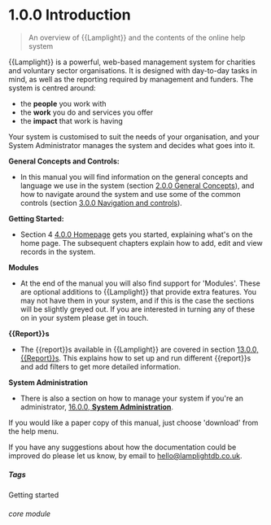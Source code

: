 # 1.0.0 Introduction

> An overview of {{Lamplight}} and the contents of the online help system

{{Lamplight}} is a powerful, web-based management system for charities and voluntary sector organisations. It is designed with day-to-day tasks in mind, as well as the reporting required by management and funders. The system is centred around:

-	the **people** you work with
-	the **work** you do and services you offer 
-	the **impact** that work is having

Your system is customised to suit the needs of your organisation, and your System Administrator manages the system and decides what goes into it.

**General Concepts and Controls:**
- In this manual you will find information on the general concepts and language we use in the system (section [2.0.0  General Concepts](/help/index/p/2.0.0)), and how to navigate around the system and use some of the common controls (section [3.0.0  Navigation and controls](/help/index/p/3.0.0)).

**Getting Started:**
- Section 4 [4.0.0  Homepage](/help/index/p/4.0.0) gets you started, explaining what's on the home page. The subsequent chapters explain how to add, edit and view records in the system. 

**Modules**
- At the end of the manual you will also find support for 'Modules'. These are optional additions to {{Lamplight}} that provide extra features. You may not have them in your system, and if this is the case the sections will be slightly greyed out. If you are interested in turning any of these on in your system please get in touch. 

**{{Report}}s**
- The {{report}}s available in {{Lamplight}} are covered in section [13.0.0, {{Report}}s](/help/index/p/13.0.0). This explains how to set up and run different {{report}}s and add filters to get more detailed information. 

**System Administration**
- There is also a section on how to manage your system if you're an administrator, [16.0.0, **System Administration**](/help/index/p/16.0.0).

If you would like a paper copy of this manual, just choose 'download' from the help menu.

If you have any suggestions about how the documentation could be improved do please let us know, by email to [hello@lamplightdb.co.uk](mailto:hello@lamplightdb.co.uk). 


##### Tags
Getting started

###### core module


